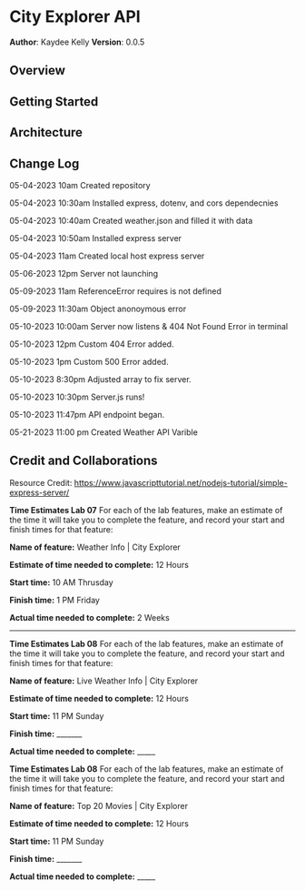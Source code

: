 # City Explorer API

**Author**: Kaydee Kelly
**Version**: 0.0.5

## Overview
<!-- Provide a high level overview of what this application is and why you are building it, beyond the fact that it's an assignment for this class. (i.e. What's your problem domain?) -->

## Getting Started
<!-- What are the steps that a user must take in order to build this app on their own machine and get it running? -->

## Architecture
<!-- Provide a detailed description of the application design. What technologies (languages, libraries, etc) you're using, and any other relevant design information. -->

## Change Log
<!-- Use this area to document the iterative changes made to your application as each feature is successfully implemented. Use time stamps. Here's an example: --->

05-04-2023 10am Created repository

05-04-2023 10:30am Installed express, dotenv, and cors dependecnies

05-04-2023 10:40am Created weather.json and filled it with data

05-04-2023 10:50am Installed express server

05-04-2023 11am Created local host express server

05-06-2023 12pm Server not launching

05-09-2023 11am ReferenceError requires is not defined

05-09-2023 11:30am Object anonoymous error

05-10-2023 10:00am Server now listens & 404 Not Found Error in terminal

05-10-2023 12pm Custom 404 Error added.

05-10-2023 1pm Custom 500 Error added.

05-10-2023 8:30pm Adjusted array to fix server.

05-10-2023 10:30pm Server.js runs!

05-10-2023 11:47pm API endpoint began.

05-21-2023 11:00 pm Created Weather API Varible 

## Credit and Collaborations
<!-- Give credit (and a link) to other people or resources that helped you build this application. -->
Resource Credit: <https://www.javascripttutorial.net/nodejs-tutorial/simple-express-server/>

**Time Estimates Lab 07**
For each of the lab features, make an estimate of the time it will take you to complete the feature, and record your start and finish times for that feature:

**Name of feature:** Weather Info | City Explorer

**Estimate of time needed to complete:** 12 Hours

**Start time:** 10 AM Thrusday

**Finish time:** 1 PM Friday

**Actual time needed to complete:** 2 Weeks

---

**Time Estimates Lab 08**
For each of the lab features, make an estimate of the time it will take you to complete the feature, and record your start and finish times for that feature:

**Name of feature:** Live Weather Info | City Explorer

**Estimate of time needed to complete:** 12 Hours

**Start time:** 11 PM Sunday

**Finish time:** _______

**Actual time needed to complete:** _____

**Time Estimates Lab 08**
For each of the lab features, make an estimate of the time it will take you to complete the feature, and record your start and finish times for that feature:

**Name of feature:** Top 20 Movies | City Explorer

**Estimate of time needed to complete:** 12 Hours

**Start time:** 11 PM Sunday

**Finish time:** _______

**Actual time needed to complete:** _____